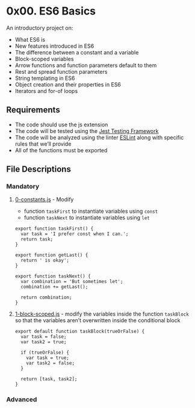 # 0x00. ES6 Basics
An introductory project on:

- What ES6 is
- New features introduced in ES6
- The difference between a constant and a variable
- Block-scoped variables
- Arrow functions and function parameters default to them
- Rest and spread function parameters
- String templating in ES6
- Object creation and their properties in ES6
- Iterators and for-of loops

## Requirements
- The code should use the js extension
- The code will be tested using the [Jest Testing Framework](https://jestjs.io/)
- The code will be analyzed using the linter [ESLint](https://eslint.org/) along with specific rules that we’ll provide
- All of the functions must be exported

## File Descriptions
### Mandatory

1. [0-constants.js](./0-constants.js) - Modify
	- function `taskFirst` to instantiate variables using `const`
	- function `taskNext` to instantiate variables using `let`

	```
	export function taskFirst() {
	  var task = 'I prefer const when I can.';
	  return task;
	}
	
	export function getLast() {
	  return ' is okay';
	}
	
	export function taskNext() {
	  var combination = 'But sometimes let';
	  combination += getLast();
	
	  return combination;
	}
	```
2. [1-block-scoped.js](./1-block-scoped.js) - modify the variables inside the function `taskBlock` so that the variables aren’t overwritten inside the conditional block
	```
	export default function taskBlock(trueOrFalse) {
  	  var task = false;
	  var task2 = true;

	  if (trueOrFalse) {
	    var task = true;
	    var task2 = false;
	  }

	  return [task, task2];
	}
	```

### Advanced
